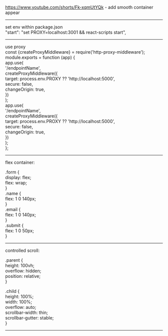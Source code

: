 https://www.youtube.com/shorts/Fk-xqmUtYQk - add smooth container appear

---
set env within package.json \
"start": "set PROXY=localhost:3001 && react-scripts start",

---
use proxy  \
const {createProxyMiddleware} = require('http-proxy-middleware'); \
module.exports = function (app) { \
    app.use( \
        '/endpointName', \
        createProxyMiddleware({ \
            target: process.env.PROXY ?? 'http://localhost:5000', \
            secure: false, \
            changeOrigin: true, \
        }) \
    ); \
    app.use( \
        '/endpointName', \
        createProxyMiddleware({ \
            target: process.env.PROXY ?? 'http://localhost:5000', \
            secure: false, \
            changeOrigin: true, \
        }) \
    ); \
};

---
flex container: 

.form { \
display: flex; \
flex: wrap; \
} \
.name { \
flex: 1 0 140px; \
} \
.email { \
flex: 1 0 140px; \
} \
.submit { \
flex: 1 0 50px; \
}

---
controlled scroll: 

.parent { \
    height: 100vh; \
    overflow: hidden; \
    position: relative; \
}

.child { \
    height: 100%; \
    width: 100%; \
    overflow: auto; \
    scrollbar-width: thin; \
    scrollbar-gutter: stable; \
}

---

